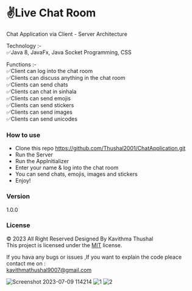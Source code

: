 # ✌️Live Chat Room
Chat Application via Client - Server Architecture

Technology :-<br/>
✅Java 8, JavaFx, Java Socket Programming, CSS<br/>

Functions :-<br/>
✅Client can log into the chat room<br/>
✅Clients can discuss anything in the chat room<br/>
✅Clients can send chats<br/>
✅Clients can chat in sinhala<br/>
✅Clients can send emojis<br/>
✅Clients can send stickers<br/>
✅Clients can send images<br/>
✅Clients can send unicodes

### How to use
* Clone this repo https://github.com/Thushal2001/ChatApplication.git
* Run the Server
* Run the AppInitializer
* Enter your name & log into the chat room
* You can send chats, emojis, images and stickers
* Enjoy!

### Version
1.0.0

### License
© 2023 All Right Reserved Designed By Kavithma Thushal<br/>
This project is licensed under the [MIT](LICENSE) license.

If you hava any bugs or issues ,If you want to explain the code pleace contact me on :<br/> 
[kavithmathushal9007@gmail.com](https://www.kavithmathushal9007@gmail.com)

![Screenshot 2023-07-09 114214](https://github.com/Thushal2001/ChatApplication/assets/125787087/182a837f-5339-4a60-bdab-385b736d5ecf)
![1](https://github.com/Thushal2001/ChatApplication/assets/125787087/0c56a0f9-ffed-4ea6-b779-61924c3d6b0a)
![2](https://github.com/Thushal2001/ChatApplication/assets/125787087/4b378dbb-b85f-4d70-889d-af2d42df3907)

